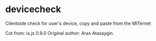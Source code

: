 # devicecheck
Clientside check for user's device, copy and paste from the MITernet

Cut from: is.js 0.9.0
Original author: Aras Atasaygin
